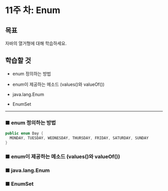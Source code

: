 # 11주 차: Enum

## 목표

자바의 열거형에 대해 학습하세요.

## 학습할 것

- enum 정의하는 방법

- enum이 제공하는 메소드 (values()와 valueOf())
- java.lang.Enum
- EnumSet

---

### ■ enum 정의하는 방법

```java
public enum Day {
  MONDAY, TUESDAY, WEDNESDAY, THURSDAY, FRIDAY, SATURDAY, SUNDAY
}
```


### ■ enum이 제공하는 메소드 (values()와 valueOf())

### ■ java.lang.Enum

### ■ EnumSet